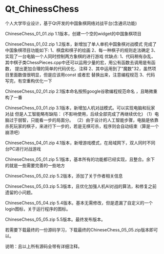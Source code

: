 # Qt_ChinessChess
个人大学毕业设计，基于Qt开发的中国象棋网络对战平台(含通讯功能)

ChineseChess_01_01.zip
1.1版本，创建一个空的widget的中国象棋项目


ChineseChess_01_02.zip
1.2版本，新增加了单人单机中国象棋对战模式
完成了中国象棋项目功能如下:
1、棋盘和棋子的绘画
2、每一种棋子的规则走法确定
3、实现了一台电脑一个人同时控制两方象棋的进行游戏
优缺点:
1、代码稍有杂乱、其中棋子类ChessPieces.cpp中还可以运用少量的宏，用公有函数去调用是有函数， 提出更加合理的简单的代码优化、注释
2、其中运用到了"魔数"32，虽然项目里面数值很明显，但是应该用const 或者宏 替换出来，注意编程规范
3、代码写完，有空重构优化一下

ChineseChess_02_01.zip
2.1版本命名按照google谷歌编程规范命名 ，且略微重构了一番

ChineseChess_03_01.zip
3.1版本，新增加人机对战模式。可以实现电脑和玩家对战
 但是人工智能略有缺陷： (不影响使用，后续全部完成了再继续优化)
（1）电脑过于弱智，只能看一步的局面分。
（2）由于设计的人工智能步骤，电脑是依靠杀死玩家的棋子，来进行下一步的，若是无棋可杀，程序则会自动结束（算是一个崩溃吧）

ChineseChess_04_01.zip
4.1版本，新增游戏模式，在局域网下，双人同时不同台PC进行对战游戏
      
ChineseChess_05_01.zip
5.1版本，基本所有的功能都已经实现，且整合。余下的就是一些需要完善的一些地方

ChineseChess_05_02.zip
5.2版本，添加了关于作者相关信息

ChineseChess_05_03.zip
5.3版本，且优化加强人机AI对战的算法，和修复之前遗留的小问题。

ChineseChess_05_04.zip
5.4版本。基本无需修改，但是遗漏了自定义的一个login图标，关于运行程序的图标。

ChineseChess_05_05.zip
5.5版本。最终发布版本。

若需要下载最终的一份源码学习，下载最终的ChineseChess_05_05.zip版本即可以。

说明：且以上所有源码全带有详细注释。
